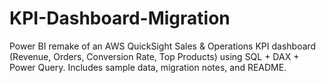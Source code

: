 # KPI-Dashboard-Migration
Power BI remake of an AWS QuickSight Sales &amp; Operations KPI dashboard (Revenue, Orders, Conversion Rate, Top Products) using SQL + DAX + Power Query. Includes sample data, migration notes, and README.
